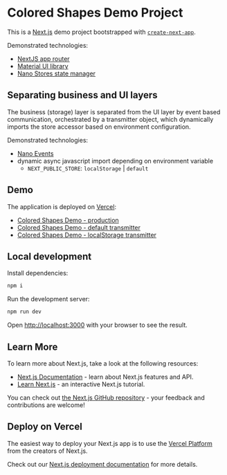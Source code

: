 # Colored Shapes Demo Project

This is a [Next.js](https://nextjs.org/) demo project bootstrapped with [`create-next-app`](https://github.com/vercel/next.js/tree/canary/packages/create-next-app).

Demonstrated technologies:

- [NextJS app router](https://nextjs.org/docs/app/building-your-application/routing#the-app-router)
- [Material UI library](https://mui.com/material-ui/)
- [Nano Stores state manager](https://github.com/nanostores/nanostores)

## Separating business and UI layers

The business (storage) layer is separated from the UI layer by event based communication,
orchestrated by a transmitter object, which dynamically imports the store accessor based
on environment configuration.

Demonstrated technologies:

- [Nano Events](https://github.com/ai/nanoevents)
- dynamic async javascript import depending on environment variable
  - `NEXT_PUBLIC_STORE`: `localStorage` | `default`

## Demo

The application is deployed on [Vercel](https://vercel.com/):

- [Colored Shapes Demo - production](https://colored-shapes.vercel.app/)
- [Colored Shapes Demo - default transmitter](https://colored-shapes-hxvpqkyix-noramamatema.vercel.app/)
- [Colored Shapes Demo - localStorage transmitter](https://colored-shapes-git-events-noramamatema.vercel.app/)

## Local development

Install dependencies:

```bash
npm i
```

Run the development server:

```bash
npm run dev
```

Open [http://localhost:3000](http://localhost:3000) with your browser to see the result.

## Learn More

To learn more about Next.js, take a look at the following resources:

- [Next.js Documentation](https://nextjs.org/docs) - learn about Next.js features and API.
- [Learn Next.js](https://nextjs.org/learn) - an interactive Next.js tutorial.

You can check out [the Next.js GitHub repository](https://github.com/vercel/next.js/) - your feedback and contributions are welcome!

## Deploy on Vercel

The easiest way to deploy your Next.js app is to use the [Vercel Platform](https://vercel.com/new?utm_medium=default-template&filter=next.js&utm_source=create-next-app&utm_campaign=create-next-app-readme) from the creators of Next.js.

Check out our [Next.js deployment documentation](https://nextjs.org/docs/deployment) for more details.
